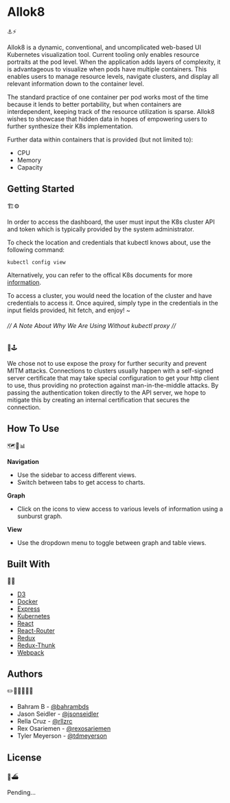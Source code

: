 # Allok8

⚓️⚡️ 

Allok8 is a dynamic, conventional, and uncomplicated web-based UI Kubernetes visualization tool. Current tooling only enables resource portraits at the pod level. When the application adds layers of complexity, it is advantageous to visualize when pods have multiple containers. This enables users to manage resource levels, navigate clusters, and display all relevant information down to the container level.

The standard practice of one container per pod works most of the time because it lends to better portability, but when containers are interdependent, keeping track of the resource utilization is sparse. Allok8 wishes to showcase that hidden data in hopes of empowering users to further synthesize their K8s implementation. 

Further data within containers that is provided (but not limited to):

* CPU
* Memory 
* Capacity 

## Getting Started 

🏗⚙️

In order to access the dashboard, the user must input the K8s cluster API and token which is typically provided by the system administrator. 

To check the location and credentials that kubectl knows about, use the following command:

```
kubectl config view
```

Alternatively, you can refer to the offical K8s documents for more [information](https://kubernetes.io/docs/tasks/administer-cluster/access-cluster-api/).

To access a cluster, you would need the location of the cluster and have credentials to access it. Once aquired, simply type in the credentials in the input fields provided, hit fetch, and enjoy! ~

###### // A Note About Why We Are Using Without kubectl proxy //

🔑🕹

We chose not to use expose the proxy for further security and prevent MITM attacks. Connections to clusters usually happen with a self-signed server certificate that may take special configuration to get your http client to use, thus providing no protection against man-in-the-middle attacks. By passing the authentication token directly to the API server, we hope to mitigate this by creating an internal certification that secures the connection. 

## How To Use

🗺📙📊

**Navigation**

* Use the sidebar to access different views.
* Switch between tabs to get access to charts.

**Graph**

* Click on the icons to view access to various levels of information using a sunburst graph. 

**View** 

* Use the dropdown menu to toggle between graph and table views.

## Built With 

🧰🚢

* [D3](https://github.com/d3/d3)
* [Docker](https://github.com/docker/cli)
* [Express](https://github.com/expressjs/express)
* [Kubernetes](https://github.com/kubernetes/kubernetes)
* [React](https://github.com/facebook/react)
* [React-Router](https://github.com/ReactTraining/react-router)
* [Redux](https://github.com/facebook/react)
* [Redux-Thunk](https://github.com/reduxjs/redux-thunk)
* [Webpack](https://github.com/webpack/webpack)

## Authors

✏️👩‍💻👨‍💻📓

* Bahram B - [@bahrambds](https://github.com/bahrambds)
* Jason Seidler - [@jsonseidler](https://github.com/jsonseidler)
* Rella Cruz - [@rllzrc](https://github.com/rllzrc)
* Rex Osariemen - [@rexosariemen](https://github.com/rexosariemen)
* Tyler Meyerson - [@tdmeyerson](https://github.com/Tdmeyerson)

## License

🔖⛴

Pending...






